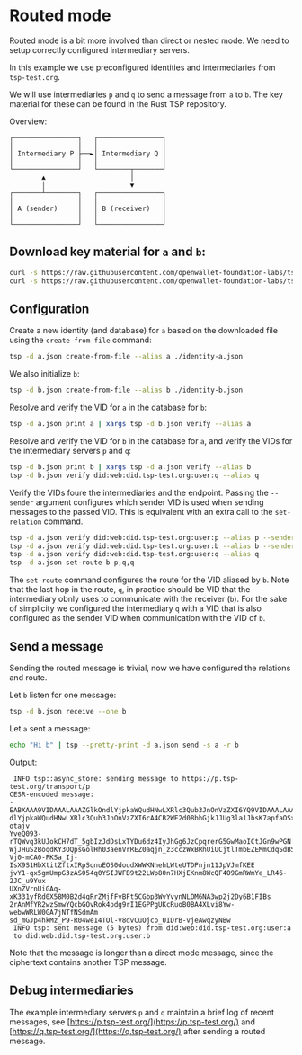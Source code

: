 # Routed mode

Routed mode is a bit more involved than direct or nested mode. We need to
setup correctly configured intermediary servers.

In this example we use preconfigured identities and intermediaries from `tsp-test.org`.

We will use intermediaries `p` and `q` to send a message from `a` to `b`.
The key material for these can be found in the Rust TSP repository.

Overview:

```
┌────────────────┐   ┌────────────────┐
│                │   │                │
│ Intermediary P ├──►│ Intermediary Q │
│                │   │                │
└────────────────┘   └────────┬───────┘
        ▲                     │        
        │                     ▼        
┌───────┴────────┐   ┌────────────────┐
│                │   │                │
│ A (sender)     │   │ B (receiver)   │
│                │   │                │
└────────────────┘   └────────────────┘
```

## Download key material for `a` and `b`:

```sh
curl -s https://raw.githubusercontent.com/openwallet-foundation-labs/tsp/main/examples/test/a.json > identity-a.json
curl -s https://raw.githubusercontent.com/openwallet-foundation-labs/tsp/main/examples/test/b.json > identity-b.json
```

## Configuration

Create a new identity (and database) for `a` based on the downloaded file using the
`create-from-file` command:

```sh
tsp -d a.json create-from-file --alias a ./identity-a.json
```

We also initialize `b`:

```sh
tsp -d b.json create-from-file --alias b ./identity-b.json
```

Resolve and verify the VID for `a` in the database for `b`:

```sh
tsp -d a.json print a | xargs tsp -d b.json verify --alias a
```

Resolve and verify the VID for `b` in the database for `a`,
and verify the VIDs for the intermediary servers `p` and `q`:

```sh
tsp -d b.json print b | xargs tsp -d a.json verify --alias b
tsp -d b.json verify did:web:did.tsp-test.org:user:q --alias q
```

Verify the VIDs foure the intermediaries and the endpoint.
Passing the `--sender` argument configures which sender VID is used when sending
messages to the passed VID. This is equivalent with an extra call to the `set-relation`
command.

```sh
tsp -d a.json verify did:web:did.tsp-test.org:user:p --alias p --sender a
tsp -d a.json verify did:web:did.tsp-test.org:user:b --alias b --sender a
tsp -d a.json verify did:web:did.tsp-test.org:user:q --alias q
tsp -d a.json set-route b p,q,q
```

The `set-route` command configures the route for the VID aliased by `b`.
Note that the last hop in the route, `q`, in practice should be VID that the intermediary
obnly uses to communicate with the receiver (`b`). For the sake of simplicity
we configured the intermediary `q` with a VID that is also configured as the
sender VID when communication with the VID of `b`.

## Send a message

Sending the routed message is trivial, now we have configured the relations and route.

Let `b` listen for one message:

```sh
tsp -d b.json receive --one b
```

Let `a` sent a message:

```sh
echo "Hi b" | tsp --pretty-print -d a.json send -s a -r b
```

Output:
```
 INFO tsp::async_store: sending message to https://p.tsp-test.org/transport/p
CESR-encoded message:
-EABXAAA9VIDAAALAAAZGlkOndlYjpkaWQudHNwLXRlc3Qub3JnOnVzZXI6YQ9VIDAAALAAAZGlkOn
dlYjpkaWQudHNwLXRlc3Qub3JnOnVzZXI6cA4CB2WE2d08bhGjkJJUg3la1JbsK7apfaOSxH-otajv
YveQ093-rTQWvq3kUJokCH7dT_5gbIzJdDsLxTYDu6dz4IyJhGg6JzCpqrerG5GwMaoICtJGn9wPGN
WjJHuSzBoqdKY3OQpsGolHh03aenVrREZ0aqjn_z3cczWxBRhUiUCjtlTmbEZEMmCdqSdB50erIZd3
Vj0-mCA0-PKSa_Ij-IsX9S1HbXtitZftxIRpSqnuEOS0doudXWWKNhehLWteUTDPnjn11JpVJmfKEE
jvY1-qx5gmUmpG3zAS054q0YSIJWFB9t22LWp80n7HXjEKnm8WcQF4O9GmRWmYe_LR46-2JC_u9Yux
UXnZVrnUiGAq-xK331yfRd0X58M0B2d4qRrZMjfFvBFt5CGbp3WvYvynNLOM6NA3wp2j2Dy6B1FIBs
2rAnMfYR2wzSmwYQcbGOvRok4pdg9rI1EGPPgUKcRuoB0BA4XLvi8Yw-webwWRLW0GA7jNTfNSdmAm
sd_mGJp4hkMz_P9-R04we14TOl-v8dvCuOjcp_UIDrB-vjeAwqzyNBw
 INFO tsp: sent message (5 bytes) from did:web:did.tsp-test.org:user:a
 to did:web:did.tsp-test.org:user:b
```

Note that the message is longer than a direct mode message, since the ciphertext contains another
TSP message.

## Debug intermediaries

The example intermediary servers `p` and `q` maintain a brief log of recent messages,
see [https://p.tsp-test.org/](https://p.tsp-test.org/) and [https://q.tsp-test.org/](https://q.tsp-test.org/)
after sending a routed message.
